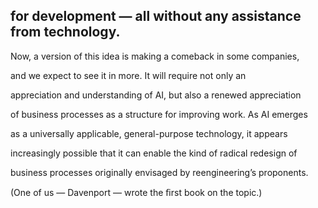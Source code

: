 ## for development — all without any assistance from technology.

Now, a version of this idea is making a comeback in some companies,

and we expect to see it in more. It will require not only an

appreciation and understanding of AI, but also a renewed appreciation

of business processes as a structure for improving work. As AI emerges

as a universally applicable, general-purpose technology, it appears

increasingly possible that it can enable the kind of radical redesign of

business processes originally envisaged by reengineering’s proponents.

(One of us — Davenport — wrote the ﬁrst book on the topic.)
